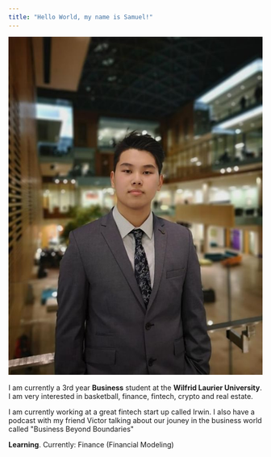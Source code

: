 ```yaml
---
title: "Hello World, my name is Samuel!"
---
```

<div class="imgright">
<img src="/about/Headshot.jpg"> 
</div>

I am currently a 3rd year **Business** student at the **Wilfrid Laurier University**. 
I am very interested in basketball, finance, fintech, crypto and real estate.         

I am currently working at a great fintech start up called Irwin. 
I also have a podcast with my friend Victor talking about our jouney in the business world called "Business Beyond Boundaries"


**Learning**. Currently: Finance (Financial Modeling)
